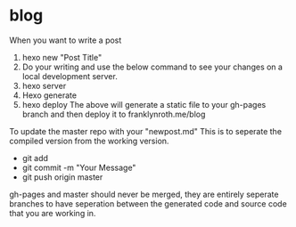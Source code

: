 # blog

When you want to write a post
1. hexo new "Post Title"
2. Do your writing and use the below command to see your changes on a local development server.
3. hexo server
4. Hexo generate
8. hexo deploy
The above will generate a static file to your gh-pages branch and then deploy it to franklynroth.me/blog

To update the master repo with your "newpost.md" This is to seperate the compiled version from the working version.

* git add
* git commit -m "Your Message"
* git push origin master

gh-pages and master should never be merged, they are entirely seperate branches to have seperation between the generated code and source code that you are working in.
